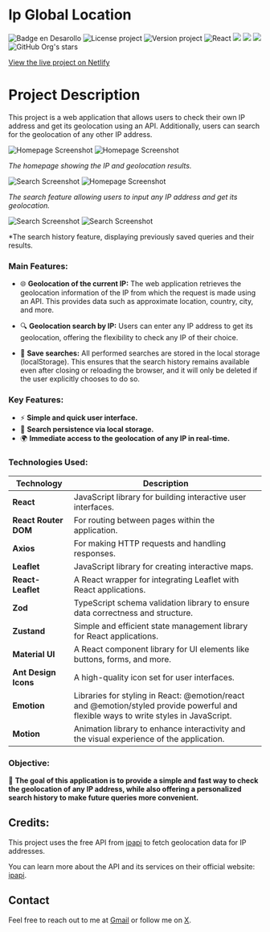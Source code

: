 # Ip Global Location

![Badge en Desarollo](https://img.shields.io/badge/Status-En%20Desarrollo-green)
![License project](https://img.shields.io/badge/License-MIT-green)
![Version project](https://img.shields.io/badge/Version-1.0-orange)
![React](https://img.shields.io/badge/React-blue)
![](https://img.shields.io/badge/TypeScript-skyblue)
![](https://img.shields.io/badge/JS-yellow)
![](https://img.shields.io/badge/HTML-red)
![GitHub Org's stars](https://img.shields.io/github/stars/edumontalvo?style=social)

[View the live project on Netlify](https://ip-global-location.netlify.app/)
# Project Description

This project is a web application that allows users to check their own IP address and get its geolocation using an API. Additionally, users can search for the geolocation of any other IP address.

![Homepage Screenshot](src/assets/screenshots/igp_movil_home_active.png)
![Homepage Screenshot](src/assets/screenshots/igp_desktop_home.png)

*The homepage showing the IP and geolocation results.*

![Search Screenshot](src/assets/screenshots/igp_movil_search.png)
![Homepage Screenshot](src/assets/screenshots/igp_desktop_search.png)

*The search feature allowing users to input any IP address and get its geolocation.*

![Search Screenshot](src/assets/screenshots/igp_movil_history.png)
![Search Screenshot](src/assets/screenshots/igp_desktop_history.png)

*The search history feature, displaying previously saved queries and their results.

### Main Features:
- 🌐 **Geolocation of the current IP:** The web application retrieves the geolocation information of the IP from which the request is made using an API. This provides data such as approximate location, country, city, and more.
  
- 🔍 **Geolocation search by IP:** Users can enter any IP address to get its geolocation, offering the flexibility to check any IP of their choice.

- 💾 **Save searches:** All performed searches are stored in the local storage (localStorage). This ensures that the search history remains available even after closing or reloading the browser, and it will only be deleted if the user explicitly chooses to do so.

### Key Features:
- ⚡ **Simple and quick user interface.**
- 💾 **Search persistence via local storage.**
- 🌍 **Immediate access to the geolocation of any IP in real-time.**

### Technologies Used:
| Technology           | Description |
|----------------------|-------------|
| **React**            | JavaScript library for building interactive user interfaces. |
| **React Router DOM** | For routing between pages within the application. |
| **Axios**            | For making HTTP requests and handling responses. |
| **Leaflet**          | JavaScript library for creating interactive maps. |
| **React-Leaflet**    | A React wrapper for integrating Leaflet with React applications. |
| **Zod**              | TypeScript schema validation library to ensure data correctness and structure. |
| **Zustand**          | Simple and efficient state management library for React applications. |
| **Material UI**      | A React component library for UI elements like buttons, forms, and more. |
| **Ant Design Icons** | A high-quality icon set for user interfaces. |
| **Emotion**          | Libraries for styling in React: @emotion/react and @emotion/styled provide powerful and flexible ways to write styles in JavaScript. |
| **Motion**           | Animation library to enhance interactivity and the visual experience of the application. |

### Objective:
🎯 **The goal of this application is to provide a simple and fast way to check the geolocation of any IP address, while also offering a personalized search history to make future queries more convenient.**
## Credits:
This project uses the free API from [ipapi](https://ipapi.com/) to fetch geolocation data for IP addresses.

You can learn more about the API and its services on their official website: [ipapi](https://ipapi.com/).

## Contact

Feel free to reach out to me at [Gmail](mailto:carloseduardomontalvorodriguez@gmail.com) or follow me on [X](https://x.com/Kaedu18).
